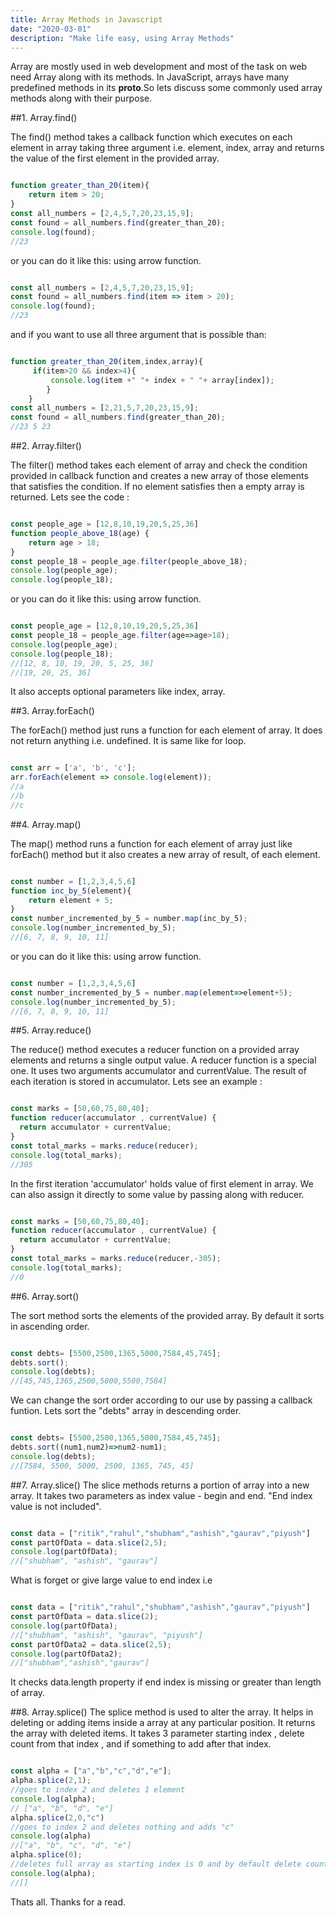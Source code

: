 ```yaml
---
title: Array Methods in Javascript
date: "2020-03-01"
description: "Make life easy, using Array Methods"
---
```


Array are mostly used in web development and most of the task on web 
need Array along with its methods. In JavaScript, arrays have many predefined methods in its ____proto____.So
lets discuss some commonly used array methods along with their purpose.

##1. Array.find() 

The find() method takes a callback function which executes on each element in array taking three argument i.e. element, index, array
and returns the value of the first element in the provided array.
```javascript

function greater_than_20(item){
    return item > 20;
}
const all_numbers = [2,4,5,7,20,23,15,9];
const found = all_numbers.find(greater_than_20);
console.log(found);
//23

```
or you can do it like this: using arrow function.

```javascript

const all_numbers = [2,4,5,7,20,23,15,9];
const found = all_numbers.find(item => item > 20);
console.log(found);
//23

```

and if you want to use all three argument that is possible than:

```javascript

function greater_than_20(item,index,array){
     if(item>20 && index>4){
         console.log(item +" "+ index + " "+ array[index]);    
        }
    }
const all_numbers = [2,21,5,7,20,23,15,9];
const found = all_numbers.find(greater_than_20);
//23 5 23
```

##2. Array.filter()

The filter() method takes each element of array and check the condition provided in callback function and creates a new array of those
elements that satisfies the condition. If no element satisfies then a empty array is returned.
Lets see the code :

```javascript

const people_age = [12,8,10,19,20,5,25,36]
function people_above_18(age) {
    return age > 18; 
}
const people_18 = people_age.filter(people_above_18);
console.log(people_age);
console.log(people_18);

```
or you can do it like this: using arrow function.

```javascript 

const people_age = [12,8,10,19,20,5,25,36]
const people_18 = people_age.filter(age=>age>18);
console.log(people_age);
console.log(people_18);
//[12, 8, 10, 19, 20, 5, 25, 36]
//[19, 20, 25, 36]

```
It also accepts optional parameters like index, array.

##3. Array.forEach()

The forEach() method just runs a function for each element of array. It does not return anything i.e. undefined.
It is same like for loop.

```javascript

const arr = ['a', 'b', 'c'];
arr.forEach(element => console.log(element));
//a
//b
//c

```

##4. Array.map()

The map() method runs a function for each element of array just like forEach() method but it also creates a new array of result, of each element.

```javascript

const number = [1,2,3,4,5,6]
function inc_by_5(element){
    return element + 5;
}
const number_incremented_by_5 = number.map(inc_by_5);
console.log(number_incremented_by_5);
//[6, 7, 8, 9, 10, 11]

```
or you can do it like this: using arrow function.

```javascript

const number = [1,2,3,4,5,6]
const number_incremented_by_5 = number.map(element=>element+5);
console.log(number_incremented_by_5);
//[6, 7, 8, 9, 10, 11]

```
##5. Array.reduce()

The reduce() method executes a reducer function on a provided array elements and returns a single output value.
A reducer function is a special one. It uses two arguments accumulator and currentValue. The result of each iteration is stored in 
accumulator.
Lets  see an example :

```javascript 

const marks = [50,60,75,80,40];
function reducer(accumulator , currentValue) {
  return accumulator + currentValue;
}
const total_marks = marks.reduce(reducer);
console.log(total_marks);
//305

```
In the first iteration 'accumulator' holds value of first element in array.
We can also assign it directly to some value by passing along with reducer.

```javascript 

const marks = [50,60,75,80,40];
function reducer(accumulator , currentValue) {
  return accumulator + currentValue;
}
const total_marks = marks.reduce(reducer,-305);
console.log(total_marks);
//0

```

##6. Array.sort()

The sort method sorts the elements of the provided array. By default it sorts in ascending order.

```javascript

const debts= [5500,2500,1365,5000,7584,45,745];
debts.sort();
console.log(debts);
//[45,745,1365,2500,5000,5500,7584]

```
We can change the sort order according to our use by passing a callback funtion.
Lets sort the "debts" array in descending order.

```javascript

const debts= [5500,2500,1365,5000,7584,45,745];
debts.sort((num1,num2)=>num2-num1);
console.log(debts);
//[7584, 5500, 5000, 2500, 1365, 745, 45]

```

##7. Array.slice()
The slice methods returns a portion of array into a new array. It takes two parameters as index value - begin and end.
"End index value is not included".

```javascript

const data = ["ritik","rahul","shubham","ashish","gaurav","piyush"]
const partOfData = data.slice(2,5);
console.log(partOfData);
//["shubham", "ashish", "gaurav"]

```
What is forget or give large value to end index i.e 

```javascript

const data = ["ritik","rahul","shubham","ashish","gaurav","piyush"]
const partOfData = data.slice(2);
console.log(partOfData);
//["shubham", "ashish", "gaurav", "piyush"]
const partOfData2 = data.slice(2,5);
console.log(partOfData2);
//["shubham","ashish","gaurav"] 

```
It checks data.length property if end index is missing or greater than length of array.

##8. Array.splice() 
The splice method is used to alter the array. It helps in deleting or adding items inside a array at 
any particular position. It returns the array with deleted items.
It takes 3 parameter starting index , delete count from that index , and if something to add after that index.

```javascript

const alpha = ["a","b","c","d","e"];
alpha.splice(2,1);
//goes to index 2 and deletes 1 element
console.log(alpha);
// ["a", "b", "d", "e"]
alpha.splice(2,0,"c")
//goes to index 2 and deletes nothing and adds "c"
console.log(alpha)
//["a", "b", "c", "d", "e"]
alpha.splice(0);
//deletes full array as starting index is 0 and by default delete count it takes arr.length
console.log(alpha);
//[]

```
Thats all. Thanks for a read.